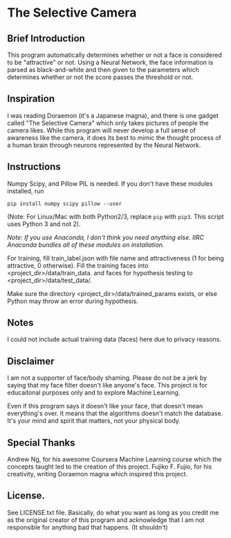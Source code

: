 # The Selective Camera

## Brief Introduction
This program automatically determines whether or not a face is considered to be
"attractive" or not. Using a Neural Network, the face information is parsed as
black-and-white and then given to the parameters which determines whether or
not the score passes the threshold or not.

## Inspiration
I was reading Doraemon (it's a Japanese magna), and there is one gadget called
"The Selective Camera" which only takes pictures of people the camera likes.
While this program will never develop a full sense of awareness like the camera,
it does its best to mimic the thought process of a human brain through neurons
represented by the Neural Network.

## Instructions
Numpy Scipy, and Pillow PIL is needed. If you don't have these modules installed, run

```pip install numpy scipy pillow --user```

(Note: For Linux/Mac with both Python2/3, replace `pip` with `pip3`.
This script uses Python 3 and not 2).

_Note: If you use Anaconda, I don't think you need anything else. 
IIRC Anaconda bundles all of these modules on installation._

For training, fill train_label.json with file name and attractiveness 
(1 for being attractive, 0 otherwise). Fill the training faces into <project_dir>/data/train_data.
and faces for hypothesis testing to <project_dir>/data/test_data/.

Make sure the directory <project_dir>/data/trained_params exists, 
or else Python may throw an error during hypothesis. 

## Notes
I could not include actual training data (faces) here due to privacy reasons.

## Disclaimer
I am not a supporter of face/body shaming. Please do not be a jerk by saying that my
face filter doesn't like anyone's face. This project is for educaitonal purposes only
and to explore Machine Learning. 

Even if this program says it doesn't like your face, that doesn't mean everything's over.
It means that the algorithms doesn't match the database. It's your mind and spirit that matters, 
not your physical body.

## Special Thanks
Andrew Ng, for his awesome Coursera Machine Learning course which the concepts
taught led to the creation of this project.
Fujiko F. Fujio, for his creativity, writing Doraemon magna which inspired
this project.

## License.
See LICENSE.txt file. Basically, do what you want as long as you credit me as the
original creator of this program and acknowledge that I am not responsible
for anything bad that happens. (It shouldn't)
